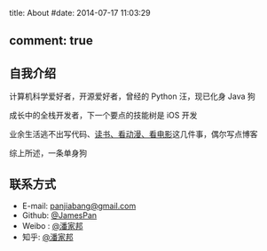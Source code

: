 title: About
#date: 2014-07-17 11:03:29

comment: true
---

## 自我介绍

<!-- 本人潘家邦， -->计算机科学爱好者，开源爱好者，曾经的 Python 汪，现已化身 Java 狗

成长中的全栈开发者，下一个要点的技能树是 iOS 开发

业余生活逃不出写代码、[读书、看动漫、看电影](/favorite/)这几件事，偶尔写点博客

综上所述，一条单身狗

## 联系方式
+ E-mail: [panjiabang@gmail.com](mailto:panjiabang@gmail.com)
+ Github: [@JamesPan](https://github.com/JamesPan)
+ Weibo : [@潘家邦](http://weibo.com/panjiabang)
+ 知乎: [@潘家邦](http://www.zhihu.com/people/panjiabang)

